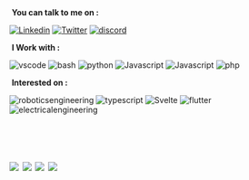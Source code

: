 
<p>

<br>
<p align='left'>
  &nbsp;<b>You can talk to me on :</b><br>

[![Linkedin](https://img.icons8.com/fluency/40/000000/linkedin.png)](https://www.linkedin.com/in/rida-e-75a574257/ "Linkedin")
[![Twitter](https://img.icons8.com/fluency/40/000000/twitter.png)](https://twitter.com/RidaEssahi "Twitter")
[![discord](https://img.icons8.com/fluency/40/000000/discord.png)](https://discord.gg/nightcrew "Discord")


<p align='left'>
  &nbsp;<b>I Work with :</b>

![vscode](https://img.icons8.com/color/50/000000/visual-studio-code-2019.png "vscode")
![bash](https://img.icons8.com/plasticine/50/000000/bash.png "bash")
![python](https://img.icons8.com/color/48/000000/python--v1.png "python")
![Javascript](https://img.icons8.com/fluency/50/000000/c.png
"C")
![Javascript](https://img.icons8.com/color/50/000000/javascript--v1.png "Javascript")
![php](https://img.icons8.com/fluency/50/000000/php.png
"php")








  <p align='left'>
  &nbsp;<b>Interested on :</b>

![roboticsengineering](https://img.icons8.com/fluency/50/000000/robot.png
"Robotics engineering")
![typescript](https://img.icons8.com/color/50/000000/typescript.png "Typescript")
![Svelte](https://img.icons8.com/doodle/50/000000/svetle.png "Svelte")
![flutter](https://img.icons8.com/fluency/50/000000/flutter.png "flutter")
![electricalengineering](https://img.icons8.com/fluency/50/000000/electrical.png
 "Electrical")<br><br><br>

<h1>



<img src="https://img.shields.io/badge/Adobe%20Photoshop-31A8FF?style=for-the-badge&logo=Adobe%20Photoshop&logoColor=black" />
<img src="https://img.shields.io/badge/Adobe%20Premiere%20Pro-330D3E?style=for-the-badge&logo=Adobe%20Premiere%20Pro&logoColor=white" />
<img src="https://img.shields.io/badge/MySQL-00000F?style=for-the-badge&logo=mysql&logoColor=white" />
<img src="https://img.shields.io/badge/Visual_Studio_Code-0078D4?style=for-the-badge&logo=visual%20studio%20code&logoColor=white" />

</p><br><br>

